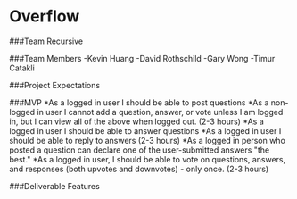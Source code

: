# Overflow

###Team Recursive

###Team Members
-Kevin Huang
-David Rothschild
-Gary Wong
-Timur Catakli

###Project Expectations

###MVP
*As a logged in user I should be able to post questions
*As a non-logged in user I cannot add a question, answer, or vote unless I am logged in, but I can view all of the above when logged out. (2-3 hours)
*As a logged in user I should be able to answer questions
*As a logged in user I should be able to reply to answers (2-3 hours)
*As a logged in person who posted a question can declare one of the user-submitted answers "the best."
*As a logged in user, I  should be able to vote on questions, answers, and responses (both upvotes and downvotes) - only once. (2-3 hours)





###Deliverable Features

